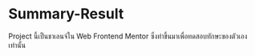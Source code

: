 # Summary-Result

Project นี้เป็นชาเลนจ์ใน Web Frontend Mentor ซึ่งทำขึ้นมาเพื่อทดสอบทักษะของตัวเองเท่านั้น
